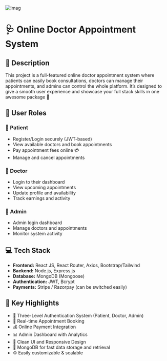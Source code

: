 
<img src="https://prescripto.vercel.app/" alt="imag"> </img>
# 🩺 Online Doctor Appointment System

## 📖 Description
This project is a full-featured online doctor appointment system where patients can easily book consultations, doctors can manage their appointments, and admins can control the whole platform. It’s designed to give a smooth user experience and showcase your full stack skills in one awesome package 💪

## 👥 User Roles

### 🔹 Patient
- Register/Login securely (JWT-based)
- View available doctors and book appointments
- Pay appointment fees online 💳
- Manage and cancel appointments

### 🔹 Doctor
- Login to their dashboard
- View upcoming appointments
- Update profile and availability
- Track earnings and activity

### 🔹 Admin
- Admin login dashboard
- Manage doctors and appointments
- Monitor system activity

## 💻 Tech Stack
- **Frontend:** React JS, React Router, Axios, Bootstrap/Tailwind  
- **Backend:** Node.js, Express.js  
- **Database:** MongoDB (Mongoose)  
- **Authentication:** JWT, Bcrypt  
- **Payments:** Stripe / Razorpay (can be switched easily)

## 🚀 Key Highlights
- 🔐 Three-Level Authentication System (Patient, Doctor, Admin)
- 📆 Real-time Appointment Booking
- 💰 Online Payment Integration
- 📊 Admin Dashboard with Analytics
- 🎯 Clean UI and Responsive Design
- 💾 MongoDB for fast data storage and retrieval
- ⚙️ Easily customizable & scalable


